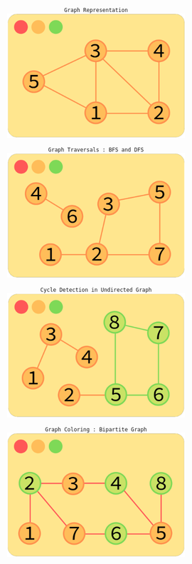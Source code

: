 <p align="center"> 
    <code>Graph Representation</code> <br>
    <img src="Graph01.png" width="400">
</p>

<p align="center"> 
    <code>Graph Traversals : BFS and DFS</code> <br>
    <img src="Graph02.png" width="400">
</p>

<p align="center"> 
    <code>Cycle Detection in Undirected Graph</code> <br>
    <img src="Graph03.png" width="400">
</p>

<p align="center"> 
    <code>Graph Coloring : Bipartite Graph</code> <br>
    <img src="Graph04.png" width="400">
</p>